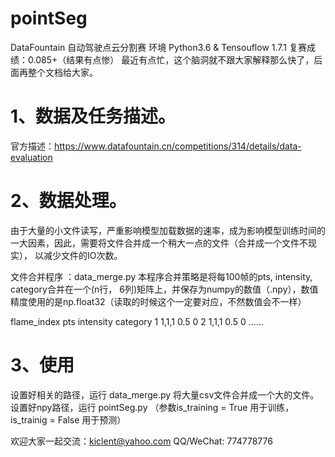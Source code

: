 # pointSeg
DataFountain 自动驾驶点云分割赛
环境 Python3.6 & Tensouflow 1.7.1 
复赛成绩：0.085+（结果有点惨）
最近有点忙，这个脑洞就不跟大家解释那么快了，后面再整个文档给大家。
# 1、数据及任务描述。
官方描述：https://www.datafountain.cn/competitions/314/details/data-evaluation

# 2、数据处理。
由于大量的小文件读写，严重影响模型加载数据的速率，成为影响模型训练时间的一大因素，因此，需要将文件合并成一个稍大一点的文件（合并成一个文件不现实）， 以减少文件的IO次数。

文件合并程序 ：data_merge.py
本程序合并策略是将每100帧的pts, intensity, category合并在一个(n行， 6列)矩阵上，并保存为numpy的数值（.npy），数值精度使用的是np.float32（读取的时候这个一定要对应，不然数值会不一样）

flame_index pts intensity category
1 1,1,1 0.5 0
2 1,1,1 0.5 0
……   

# 3、使用
设置好相关的路径，运行 data_merge.py 将大量csv文件合并成一个大的文件。
设置好npy路径，运行 pointSeg.py （参数is_training = True 用于训练， is_trainig = False 用于预测）

欢迎大家一起交流：kiclent@yahoo.com
QQ/WeChat: 774778776
